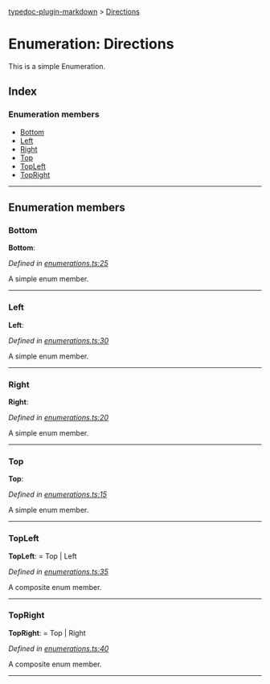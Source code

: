 [typedoc-plugin-markdown](../README.md) > [Directions](../enums/directions.md)

# Enumeration: Directions

This is a simple Enumeration.

## Index

### Enumeration members

* [Bottom](directions.md#markdown-header-bottom)
* [Left](directions.md#markdown-header-left)
* [Right](directions.md#markdown-header-right)
* [Top](directions.md#markdown-header-top)
* [TopLeft](directions.md#markdown-header-topleft)
* [TopRight](directions.md#markdown-header-topright)

---

## Enumeration members

###  Bottom

**Bottom**: 

*Defined in [enumerations.ts:25](https://bitbucket.org/owner/repository_name/src/master/enumerations.ts?fileviewer&amp;#x3D;file-view-default#enumerations.ts-25)*

A simple enum member.

___

###  Left

**Left**: 

*Defined in [enumerations.ts:30](https://bitbucket.org/owner/repository_name/src/master/enumerations.ts?fileviewer&amp;#x3D;file-view-default#enumerations.ts-30)*

A simple enum member.

___

###  Right

**Right**: 

*Defined in [enumerations.ts:20](https://bitbucket.org/owner/repository_name/src/master/enumerations.ts?fileviewer&amp;#x3D;file-view-default#enumerations.ts-20)*

A simple enum member.

___

###  Top

**Top**: 

*Defined in [enumerations.ts:15](https://bitbucket.org/owner/repository_name/src/master/enumerations.ts?fileviewer&amp;#x3D;file-view-default#enumerations.ts-15)*

A simple enum member.

___

###  TopLeft

**TopLeft**:  =  Top | Left

*Defined in [enumerations.ts:35](https://bitbucket.org/owner/repository_name/src/master/enumerations.ts?fileviewer&amp;#x3D;file-view-default#enumerations.ts-35)*

A composite enum member.

___

###  TopRight

**TopRight**:  =  Top | Right

*Defined in [enumerations.ts:40](https://bitbucket.org/owner/repository_name/src/master/enumerations.ts?fileviewer&amp;#x3D;file-view-default#enumerations.ts-40)*

A composite enum member.

___

